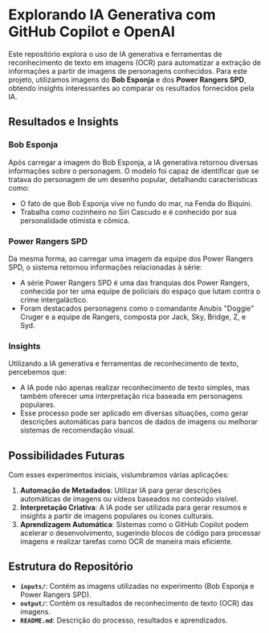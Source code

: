 # Explorando IA Generativa com GitHub Copilot e OpenAI

Este repositório explora o uso de IA generativa e ferramentas de reconhecimento de texto em imagens (OCR) para automatizar a extração de informações a partir de imagens de personagens conhecidos. Para este projeto, utilizamos imagens do **Bob Esponja** e dos **Power Rangers SPD**, obtendo insights interessantes ao comparar os resultados fornecidos pela IA.

## Resultados e Insights

### Bob Esponja
Após carregar a imagem do Bob Esponja, a IA generativa retornou diversas informações sobre o personagem. O modelo foi capaz de identificar que se tratava do personagem de um desenho popular, detalhando características como:

- O fato de que Bob Esponja vive no fundo do mar, na Fenda do Biquíni.
- Trabalha como cozinheiro no Siri Cascudo e é conhecido por sua personalidade otimista e cômica.

### Power Rangers SPD
Da mesma forma, ao carregar uma imagem da equipe dos Power Rangers SPD, o sistema retornou informações relacionadas à série:

- A série Power Rangers SPD é uma das franquias dos Power Rangers, conhecida por ter uma equipe de policiais do espaço que lutam contra o crime intergaláctico.
- Foram destacados personagens como o comandante Anubis "Doggie" Cruger e a equipe de Rangers, composta por Jack, Sky, Bridge, Z, e Syd.

### Insights
Utilizando a IA generativa e ferramentas de reconhecimento de texto, percebemos que:
- A IA pode não apenas realizar reconhecimento de texto simples, mas também oferecer uma interpretação rica baseada em personagens populares.
- Esse processo pode ser aplicado em diversas situações, como gerar descrições automáticas para bancos de dados de imagens ou melhorar sistemas de recomendação visual.

## Possibilidades Futuras
Com esses experimentos iniciais, vislumbramos várias aplicações:

1. **Automação de Metadados**: Utilizar IA para gerar descrições automáticas de imagens ou vídeos baseados no conteúdo visível.
2. **Interpretação Criativa**: A IA pode ser utilizada para gerar resumos e insights a partir de imagens populares ou ícones culturais.
3. **Aprendizagem Automática**: Sistemas como o GitHub Copilot podem acelerar o desenvolvimento, sugerindo blocos de código para processar imagens e realizar tarefas como OCR de maneira mais eficiente.

## Estrutura do Repositório
- **`inputs/`**: Contém as imagens utilizadas no experimento (Bob Esponja e Power Rangers SPD).
- **`output/`**: Contém os resultados de reconhecimento de texto (OCR) das imagens.
- **`README.md`**: Descrição do processo, resultados e aprendizados.
